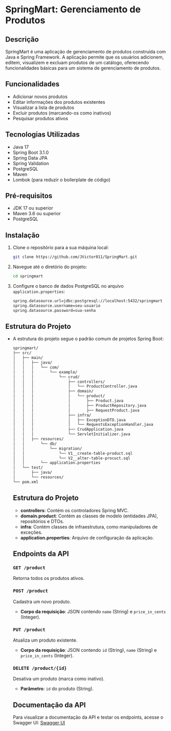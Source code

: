 # SpringMart: Gerenciamento de Produtos

## Descrição

SpringMart é uma aplicação de gerenciamento de produtos construída com Java e Spring Framework. A aplicação permite que os usuários adicionem, editem, visualizem e excluam produtos de um catálogo, oferecendo funcionalidades básicas para um sistema de gerenciamento de produtos.

## Funcionalidades

- Adicionar novos produtos
- Editar informações dos produtos existentes
- Visualizar a lista de produtos
- Excluir produtos (marcando-os como inativos)
- Pesquisar produtos ativos

## Tecnologias Utilizadas

- Java 17
- Spring Boot 3.1.0
- Spring Data JPA
- Spring Validation
- PostgreSQL
- Maven
- Lombok (para reduzir o boilerplate de código)

## Pré-requisitos

- JDK 17 ou superior
- Maven 3.6 ou superior
- PostgreSQL

## Instalação

1. Clone o repositório para a sua máquina local:

   ```bash
   git clone https://github.com/JVictor011/SpringMart.git
   ```

2. Navegue até o diretório do projeto:

   ```bash
   cd springmart
   ```

3. Configure o banco de dados PostgreSQL no arquivo `application.properties`:
   ```bash
   spring.datasource.url=jdbc:postgresql://localhost:5432/springmart
   spring.datasource.username=seu-usuario
   spring.datasource.password=sua-senha
   ```

## Estrutura do Projeto

- A estrutura do projeto segue o padrão comum de projetos Spring Boot:

  ```bash
  springmart/
  ├── src/
  │   ├── main/
  │   │   ├── java/
  │   │   │   └── com/
  │   │   │       └── example/
  │   │   │           └── crud/
  │   │   │               ├── controllers/
  │   │   │               │   └── ProductController.java
  │   │   │               ├── domain/
  │   │   │               │   └── product/
  │   │   │               │       ├── Product.java
  │   │   │               │       ├── ProductRepository.java
  │   │   │               │       ├── RequestProduct.java
  │   │   │               ├── infra/
  │   │   │               │   ├── ExceptionDTO.java
  │   │   │               │   └── RequestsExceptionHandler.java
  │   │   │               ├── CrudApplication.java
  │   │   │               └── ServletInitializer.java
  │   │   ├── resources/
  │   │       └── db/
  │   │           └── migration/
  │   │               └── V1__create-table-product.sql
  │   │               └── V2__alter-table-procuct.sql
  │   │       └── application.properties
  │   └── test/
  │       ├── java/
  │       └── resources/
  └── pom.xml

  ```

  ## Estrutura do Projeto

  - **controllers**: Contém os controladores Spring MVC.
  - **domain.product**: Contém as classes de modelo (entidades JPA), repositórios e DTOs.
  - **infra**: Contém classes de infraestrutura, como manipuladores de exceções.
  - **application.properties**: Arquivo de configuração da aplicação.

  ## Endpoints da API

  ### `GET /product`

  Retorna todos os produtos ativos.

  ### `POST /product`

  Cadastra um novo produto.

  - **Corpo da requisição**: JSON contendo `name` (String) e `price_in_cents` (Integer).

  ### `PUT /product`

  Atualiza um produto existente.

  - **Corpo da requisição**: JSON contendo `id` (String), `name` (String) e `price_in_cents` (Integer).

  ### `DELETE /product/{id}`

  Desativa um produto (marca como inativo).

  - **Parâmetro**: `id` do produto (String).
  
  ## Documentação da API
  Para visualizar a documentação da API e testar os endpoints, acesse o Swagger UI:
  [Swagger UI](http://localhost:8080/swagger-ui/index.html#/)
